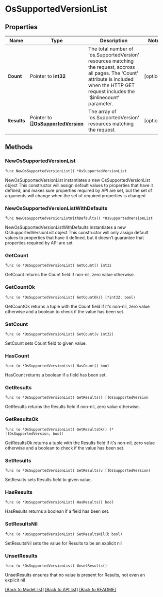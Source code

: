 # OsSupportedVersionList

## Properties

Name | Type | Description | Notes
------------ | ------------- | ------------- | -------------
**Count** | Pointer to **int32** | The total number of &#39;os.SupportedVersion&#39; resources matching the request, accross all pages. The &#39;Count&#39; attribute is included when the HTTP GET request includes the &#39;$inlinecount&#39; parameter. | [optional] 
**Results** | Pointer to [**[]OsSupportedVersion**](os.SupportedVersion.md) | The array of &#39;os.SupportedVersion&#39; resources matching the request. | [optional] 

## Methods

### NewOsSupportedVersionList

`func NewOsSupportedVersionList() *OsSupportedVersionList`

NewOsSupportedVersionList instantiates a new OsSupportedVersionList object
This constructor will assign default values to properties that have it defined,
and makes sure properties required by API are set, but the set of arguments
will change when the set of required properties is changed

### NewOsSupportedVersionListWithDefaults

`func NewOsSupportedVersionListWithDefaults() *OsSupportedVersionList`

NewOsSupportedVersionListWithDefaults instantiates a new OsSupportedVersionList object
This constructor will only assign default values to properties that have it defined,
but it doesn't guarantee that properties required by API are set

### GetCount

`func (o *OsSupportedVersionList) GetCount() int32`

GetCount returns the Count field if non-nil, zero value otherwise.

### GetCountOk

`func (o *OsSupportedVersionList) GetCountOk() (*int32, bool)`

GetCountOk returns a tuple with the Count field if it's non-nil, zero value otherwise
and a boolean to check if the value has been set.

### SetCount

`func (o *OsSupportedVersionList) SetCount(v int32)`

SetCount sets Count field to given value.

### HasCount

`func (o *OsSupportedVersionList) HasCount() bool`

HasCount returns a boolean if a field has been set.

### GetResults

`func (o *OsSupportedVersionList) GetResults() []OsSupportedVersion`

GetResults returns the Results field if non-nil, zero value otherwise.

### GetResultsOk

`func (o *OsSupportedVersionList) GetResultsOk() (*[]OsSupportedVersion, bool)`

GetResultsOk returns a tuple with the Results field if it's non-nil, zero value otherwise
and a boolean to check if the value has been set.

### SetResults

`func (o *OsSupportedVersionList) SetResults(v []OsSupportedVersion)`

SetResults sets Results field to given value.

### HasResults

`func (o *OsSupportedVersionList) HasResults() bool`

HasResults returns a boolean if a field has been set.

### SetResultsNil

`func (o *OsSupportedVersionList) SetResultsNil(b bool)`

 SetResultsNil sets the value for Results to be an explicit nil

### UnsetResults
`func (o *OsSupportedVersionList) UnsetResults()`

UnsetResults ensures that no value is present for Results, not even an explicit nil

[[Back to Model list]](../README.md#documentation-for-models) [[Back to API list]](../README.md#documentation-for-api-endpoints) [[Back to README]](../README.md)



